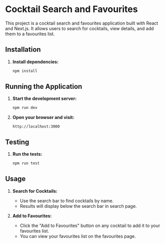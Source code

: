 # Cocktail Search and Favourites

This project is a cocktail search and favourites application built with React and Next.js. It allows users to search for cocktails, view details, and add them to a favourites list.

## Installation

1. **Install dependencies:**

    ```bash
    npm install
    ```

## Running the Application

1. **Start the development server:**

    ```bash
    npm run dev
    ```

2. **Open your browser and visit:**

    ```
    http://localhost:3000
    ```

## Testing

1. **Run the tests:**

    ```bash
    npm run test
    ```

## Usage

1. **Search for Cocktails:**
    - Use the search bar to find cocktails by name.
    - Results will display below the search bar in search page.

2. **Add to Favourites:**
    - Click the "Add to Favourites" button on any cocktail to add it to your favourites list.
    - You can view your favourites list on the favourites page.